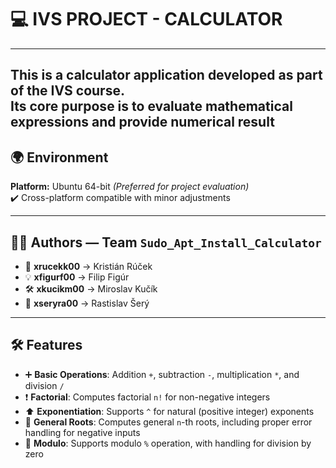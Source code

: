 # 💻 **IVS PROJECT - CALCULATOR**  
---

This is a **calculator application** developed as part of the IVS  course.  
Its core purpose is to **evaluate mathematical expressions** and provide  **numerical result** 
---

## 🌍 Environment  
**Platform:** Ubuntu 64-bit *(Preferred for project evaluation)*  
✔️ Cross-platform compatible with minor adjustments

---

## 👨‍💻 Authors — Team `Sudo_Apt_Install_Calculator`  
- 🧠 **xrucekk00** → Kristián Rúček  
- 💡 **xfigurf00** → Filip Figúr  
- 🛠️ **xkucikm00** → Miroslav Kučík  
- 🎨 **xseryra00** → Rastislav Šerý  

---

## 🛠️ Features  
- ➕ **Basic Operations**: Addition `+`, subtraction `-`, multiplication `*`, and division `/`  
- ❗ **Factorial**: Computes factorial `n!` for non-negative integers  
- ⬆️ **Exponentiation**: Supports `^` for natural (positive integer) exponents  
- 🌱 **General Roots**: Computes general `n`-th roots, including proper error handling for negative inputs  
- 🔢 **Modulo**: Supports modulo `%` operation, with handling for division by zero